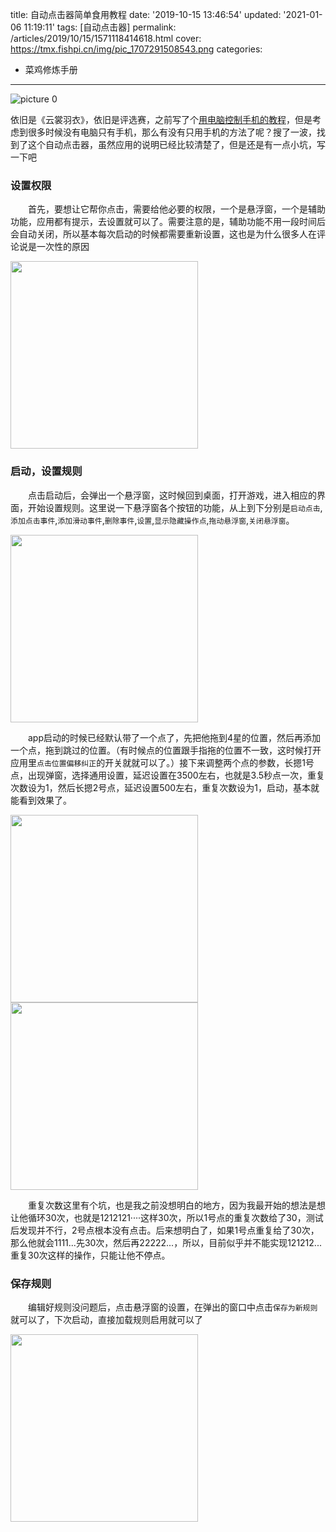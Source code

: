title: 自动点击器简单食用教程
date: '2019-10-15 13:46:54'
updated: '2021-01-06 11:19:11'
tags: [自动点击器]
permalink: /articles/2019/10/15/1571118414618.html
cover: https://tmx.fishpi.cn/img/pic_1707291508543.png
categories: 
- 菜鸡修炼手册
---
![picture 0](https://tmx.fishpi.cn/img/pic_1707291508543.png)  


依旧是《云裳羽衣》，依旧是评选赛，之前写了个[用电脑控制手机的教程](https://www.sszsj.cc/articles/2019/05/13/1557755273356.html)，但是考虑到很多时候没有电脑只有手机，那么有没有只用手机的方法了呢？搜了一波，找到了这个自动点击器，虽然应用的说明已经比较清楚了，但是还是有一点小坑，写一下吧

### 设置权限

&emsp;&emsp;首先，要想让它帮你点击，需要给他必要的权限，一个是悬浮窗，一个是辅助功能，应用都有提示，去设置就可以了。需要注意的是，辅助功能不用一段时间后会自动关闭，所以基本每次启动的时候都需要重新设置，这也是为什么很多人在评论说是一次性的原因

<img src=https://tmx.fishpi.cn/img/4Pf_1-c484312f.jpg style="width: 300px;"/>

### 启动，设置规则

&emsp;&emsp;点击启动后，会弹出一个悬浮窗，这时候回到桌面，打开游戏，进入相应的界面，开始设置规则。这里说一下悬浮窗各个按钮的功能，从上到下分别是`启动点击`,`添加点击事件`,`添加滑动事件`,`删除事件`,`设置`,`显示隐藏操作点`,`拖动悬浮窗`,`关闭悬浮窗`。

<img src=https://tmx.fishpi.cn/img/0Zm_2-4ef55c2b.jpg style="width: 300px;" />

&emsp;&emsp;app启动的时候已经默认带了一个点了，先把他拖到4星的位置，然后再添加一个点，拖到跳过的位置。（有时候点的位置跟手指拖的位置不一致，这时候打开应用里`点击位置偏移纠正`的开关就就可以了。）接下来调整两个点的参数，长摁1号点，出现弹窗，选择通用设置，延迟设置在3500左右，也就是3.5秒点一次，重复次数设为1，然后长摁2号点，延迟设置500左右，重复次数设为1，启动，基本就能看到效果了。

<img src=https://tmx.fishpi.cn/img/PZV_3-3a4d2b7a.jpg style="width: 300px;"/>

<img src=https://tmx.fishpi.cn/img/aNK_4-6db1f390.jpg style="width: 300px;"/>

&emsp;&emsp;重复次数这里有个坑，也是我之前没想明白的地方，因为我最开始的想法是想让他循环30次，也就是1212121····这样30次，所以1号点的重复次数给了30，测试后发现并不行，2号点根本没有点击。后来想明白了，如果1号点重复给了30次，那么他就会1111...先30次，然后再22222...，所以，目前似乎并不能实现121212...重复30次这样的操作，只能让他不停点。

### 保存规则

&emsp;&emsp;编辑好规则没问题后，点击悬浮窗的设置，在弹出的窗口中点击`保存为新规则`就可以了，下次启动，直接加载规则启用就可以了

<img src=https://tmx.fishpi.cn/img/W0R_5-a7e9dde3.jpg style="width: 300px;"/>

